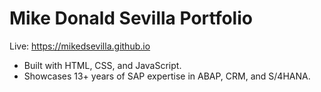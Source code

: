 # Mike Donald Sevilla Portfolio
Live: https://mikedsevilla.github.io
- Built with HTML, CSS, and JavaScript.
- Showcases 13+ years of SAP expertise in ABAP, CRM, and S/4HANA.
